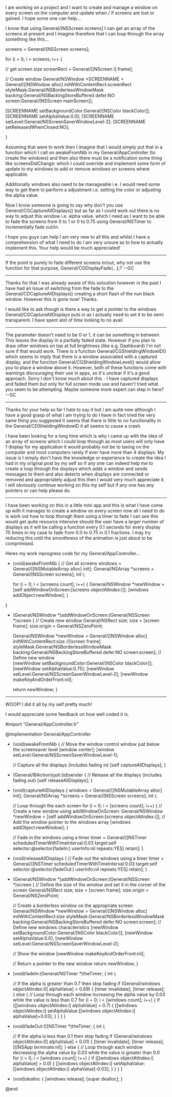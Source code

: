 

I am working on a project and I want to create and manage a window on every screen on the computer and update when / if screens are lost or gained. I hope some one can help...

I know that using General/[NSScreen screens] I can get an array of the screens at present and I imagine therefore that I can loop through the array something like this...

screens = General/[NSScreen screens];

for (i = 0; i < screens; i++ {
		
// get screen size
screenRect = General/[[NScreen i] frame];
		
// Create window
General/NSWindow *SCREENNAME = General/[[NSWindow alloc] initWithContentRect:screenRect styleMask:General/NSBorderlessWindowMask backing:General/NSBackingStoreBuffered defer:NO screen:General/[NSScreen mainScreen]];
		
[SCREENNAME setBackgroundColor:General/[NSColor blackColor]];
[SCREENNAME setAlphaValue:0.0];
[SCREENNAME setLevel:General/NSScreenSaverWindowLevel-2];
[SCREENNAME setReleasedWhenClosed:NO];

}

Assuming that were to work then I imagine that I would simply put that in a function which I call on awakeFromNib in my General/AppController (to create the windows) and then also there must be a notification some thing like screensDidChange: which I could override and implement some form of update to my windows to add or remove windows on screens where applicable.

Additionally windows also need to be manageable i.e. I would need some way to get them to perform a adjustment i.e. setting the color or adjusting the alpha value.

Now I know someone is going to say why don't you use General/CGCaptureAllDisplays() but as far as I could work out there is no way to adjust this window i.e. alpha value. which I need as I want to be able to fade the screens from 0 to 1 or 0 to 0.75 using General/NSTimer to incrementally fade out/in.

I hope you guys can help I am very new to all this and whilst I have a comprehension of what I need to do I am very unsure as to how to actually implement this. Your help would be much appreciated!

----

If the point is purely to fade different screens in/out, why not use the function for that purpose,     General/CGDisplayFade(...);? --GC

----

Thanks for that I was already aware of this soloution however in the past I have had an issue of switching from the fade to the General/CDCaptureAllDisplays() creating a short flash of the non black window. However this is gone now! Thanks.

I would like to ask though is there a way to get a pointer to the windows General/CGCaptureAllDisplays puts in as I actually need to set it to be semi transparent. I have spent alot of time looking to no avail.

----

The parameter <endBlend> doesn't need to be 0 or 1, it can be something in between. This leaves the display in a partially faded state. However if you plan to draw other windows on top at full brightness (like e.g. Dashboard) I'm not sure if that would work. There is a function     General/CGShieldingWindowID() which seems to imply that there is a window associated with a captured display, and the function     General/CGShieldingWindowLevel() would allow you to place a window above it. However, both of these functions come with warnings discouraging their use in apps, so it's unclear if it's a good approach. Sorry I don't know much about this - I have captured displays and faded them but only for full screen mode use and haven't tried what you seem to be attempting. Maybe someone more expert can step in here? --GC

----

Thanks for your help so far I hate to say it but I am quite new although I have a good grasp of what I am trying to do I have in fact tried the very same thing you suggested it seems that there is little to no functionality in the General/CDShieldingWindowID it all seems to cause a crash.

I have been looking for a long time which is why I came up with the idea of an array of screens which I could loop through as most users will only have 1 display for my application it would probably not be to taxing on the computer and most computers rarely if ever have more than 4 displays. My issue is I simply don't have the knowledge or experience to create the idea I had in my original post by my self so if any one can indeed help me to create a loop through the displays which adds a window and sends messages to them and also detects when displays are connected or removed and appropriately adjust this then I would very much appreciate it. I will obviously continue working on this my self but if any one has any pointers or can help please do.

----

I have been working on this in a little mini app and this is what I have come up with it manages to create a window on every screen now all I need to do is work out how to loop thorugh them using a timer to fade I can see this would get quite resource intensive should the user have a larger number of displays as it will be calling a function every 0.1 seconds for every display 75 times in my case to fade from 0.0 to 0.75 in 0.1 fractions. I may try reducing this until the smoothness of the animation is just about to be comprimised.

Heres my work inprogress code for my General/AppController... 

     
- (void)awakeFromNib
{
	// Get all screens
	windows = General/[[NSMutableArray alloc] init];
	General/NSArray *screens = General/[NSScreen screens];
	int i;
		
	for (i = 0; i < [screens count]; i++) {
		General/NSWindow *newWindow = [self addWindowOnScreen:[screens objectAtIndex:i]];
		[windows addObject:newWindow];
	}
	
}

- (General/NSWindow *)addWindowOnScreen:(General/NSScreen *)screen
{
	// Create new window
	General/NSRect size;
	size = [screen frame];
	size.origin = General/NSZeroPoint;
	
	General/NSWindow *newWindow = General/[[NSWindow alloc] initWithContentRect:size //[screen frame]
													  styleMask:General/NSBorderlessWindowMask
														backing:General/NSBackingStoreBuffered
														  defer:NO
														 screen:screen];
	// Define new window	
	[newWindow setBackgroundColor:General/[NSColor blackColor]];
	[newWindow setAlphaValue:0.75];
	[newWindow setLevel:General/NSScreenSaverWindowLevel-2];
	[newWindow makeKeyAndOrderFront:nil];
	
	return newWindow;
}


----

WOOP! I did it all by my self pretty much!

I would appreciate some feedback on how well coded it is.

    
#import "General/AppController.h"

@implementation General/AppController

- (void)awakeFromNib
{
	// Move the window control window just below the screensaver level
	[window center];
	[window setLevel:General/NSScreenSaverWindowLevel-1];
	
	// Capture all the displays (includes fading in)
	[self captureAllDisplays];
}

- (General/IBAction)quit:(id)sender
{
	// Release all the displays (includes fading out)
	[self releaseAllDisplays];
}

- (void)captureAllDisplays
{
	windows = General/[[NSMutableArray alloc] init];
	General/NSArray *screens = General/[NSScreen screens];
	int i;
	
	// Loop through the each screen
	for (i = 0; i < [screens count]; i++) {
		// Create a new window using addWindowOnScreen:
		General/NSWindow *newWindow = [self addWindowOnScreen:[screens objectAtIndex:i]];
		// Add the window pointer to the windows array
		[windows addObject:newWindow];
	}
	
	// Fade in the windows using a timer
	timer = General/[[NSTimer scheduledTimerWithTimeInterval:0.03
											  target:self
											selector:@selector(fadeIn:)
											userInfo:nil
											 repeats:YES] retain];
}

- (void)releaseAllDisplays
{
	// Fade out the windows using a timer
	timer = General/[[NSTimer scheduledTimerWithTimeInterval:0.03
											  target:self
											selector:@selector(fadeOut:)
											userInfo:nil
											 repeats:YES] retain];
}

- (General/NSWindow *)addWindowOnScreen:(General/NSScreen *)screen
{
	// Define the size of the window and set it in the corner of the screen
	General/NSRect size;
	size = [screen frame];
	size.origin = General/NSZeroPoint;
	
	// Create a borderless window on the appropriate screen
	General/NSWindow *newWindow = General/[[NSWindow alloc] initWithContentRect:size
													  styleMask:General/NSBorderlessWindowMask
														backing:General/NSBackingStoreBuffered
														  defer:NO
														 screen:screen];
	// Define new windows characteristics
	[newWindow setBackgroundColor:General/[NSColor blackColor]];
	[newWindow setAlphaValue:0.0];
	[newWindow setLevel:General/NSScreenSaverWindowLevel-2];
	
	// Show the window
	[newWindow makeKeyAndOrderFront:nil];
	
	// Return a pointer to the new window
	return newWindow;
}

- (void)fadeIn:(General/NSTimer *)theTimer;
{
	int i;
	
	// If the alpha is greater than 0.7 then stop fading
	if (General/windows objectAtIndex:0] alphaValue] > 0.69) {
		[timer invalidate];
		[timer release];
	} else {
		// Loop through each window increasing the alpha value by 0.03 while the value is less than 0.7
		for (i = 0; i < [windows count]; i++) {
			if ([[windows objectAtIndex:i] alphaValue] < 0.7) {
				[[windows objectAtIndex:i] setAlphaValue:[[windows objectAtIndex:i] alphaValue]+0.03];
			}
		}
	}
}

- (void)fadeOut:([[NSTimer *)theTimer;
{
	int i;
	
	// If the alpha is less than 0.1 then stop fading
	if (General/windows objectAtIndex:0] alphaValue] < 0.01) {
		[timer invalidate];
		[timer release];
		[[[NSApp terminate:nil];
	} else {
		// Loop through each window decreasing the alpha value by 0.03 while the value is greater than 0.0
		for (i = 0; i < [windows count]; i++) {
			if ([[windows objectAtIndex:i] alphaValue] > 0.0) {
				[[windows objectAtIndex:i] setAlphaValue:[[windows objectAtIndex:i] alphaValue]-0.03];
			}
		}
	}
}

- (void)dealloc
{
	[windows release];
	[super dealloc];
}

@end
